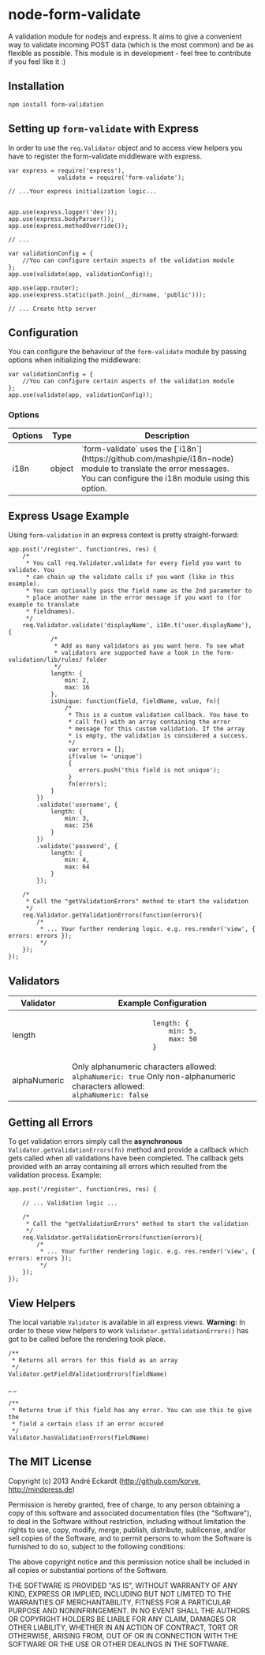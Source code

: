 # node-form-validate

A validation module for nodejs and express. It aims to give a convenient way to validate incoming POST data (which is the most common) and be as flexible as possible. This module is in development - feel free to contribute if you feel like it :)

## Installation
    npm install form-validation
    
 
## Setting up `form-validate` with Express
In order to use the `req.Validator` object and to access view helpers you have to register the form-validate middleware with express. 

    var express = require('express'),
                  validate = require('form-validate');
                  
    // ...Your express initialization logic...
    
    
    app.use(express.logger('dev'));
	app.use(express.bodyParser());
	app.use(express.methodOverride());
    
    // ...
	
	var validationConfig = {
    	//You can configure certain aspects of the validation module
	};
	app.use(validate(app, validationConfig));
        
	app.use(app.router);
	app.use(express.static(path.join(__dirname, 'public')));
    
    // ... Create http server

## Configuration
You can configure the behaviour of the `form-validate` module by passing options when initializing the middleware:

	var validationConfig = {
    	//You can configure certain aspects of the validation module
	};
	app.use(validate(app, validationConfig));
### Options

<table>
	<thead>
      <tr>
          <th>Options</th>
          <th>Type</th>
          <th>Description</th>
      </tr>
    </thead>
    <tbody>
    	<tr>
        	<td>i18n</td>
        	<td>object</td>
        	<td>`form-validate` uses the [`i18n`](https://github.com/mashpie/i18n-node) module to translate the error messages. <br>You can configure the i18n module using this option.</td>
        </tr>
    </tbody>
</table>

## Express Usage Example

Using `form-validation` in an express context is pretty straight-forward:

    app.post('/register', function(res, res) {
        /*
         * You call req.Validator.validate for every field you want to validate. You
         * can chain up the validate calls if you want (like in this example).
         * You can optionally pass the field name as the 2nd parameter to
         * place another name in the error message if you want to (for example to translate 
         * fieldnames).
         */
        req.Validator.validate('displayName', i18n.t('user.displayName'), {
                /*
                 * Add as many validators as you want here. To see what 
                 * validators are supported have a look in the form-validation/lib/rules/ folder
                 */
                length: {
                    min: 2,
                    max: 16
                },
                isUnique: function(field, fieldName, value, fn){
                    /*
                     * This is a custom validation callback. You have to
                     * call fn() with an array containing the error 
                     * message for this custom validation. If the array
                     * is empty, the validation is considered a success.
                     */
                     var errors = [];
                     if(value != 'unique')
                     {
                        errors.push('this field is not unique');
                     }
                     fn(errors); 
                }
            })
            .validate('username', {
                length: {
                    min: 3,
                    max: 256
                }
            })
            .validate('password', {
                length: {
                    min: 4,
                    max: 64
                }
            });
        
        /*
         * Call the "getValidationErrors" method to start the validation
         */
        req.Validator.getValidationErrors(function(errors){
            /*
             * ... Your further rendering logic. e.g. res.render('view', { errors: errors });
             */
        });
    });    

## Validators

<table>
    <thead>
      <tr>
          <th>Validator</th>
          <th>Example Configuration</th>
      </tr>
    </thead>
    <tbody>
    	<tr>
        	<td>length</td>
        	<td>
                <code>
                    length: {
                        min: 5,
                        max: 50
                    }
                </code>
            </td>
        </tr>
        <tr>
        	<td>alphaNumeric</td>
        	<td>
            	Only alphanumeric characters allowed:
                <br>
                <code>alphaNumeric: true</code>
                Only non-alphanumeric characters allowed:<br>
                <code>alphaNumeric: false</code>
            </td>
        </tr>
    </tbody>
</table>

## Getting all Errors
To get validation errors simply call the **asynchronous** `Validator.getValidationErrors(fn)` method and provide a callback which gets called when all validations have been completed. The callback gets provided with an array containing all errors which resulted from the validation process.
Example:

	app.post('/register', function(res, res) {
        
        // ... Validation logic ... 
        
        /*
         * Call the "getValidationErrors" method to start the validation
         */
        req.Validator.getValidationErrors(function(errors){
            /*
             * ... Your further rendering logic. e.g. res.render('view', { errors: errors });
             */
        });
    });    

## View Helpers
The local variable `Validator` is available in all express views. **Warning:** In order to these view helpers to work `Validator.getValidationErrors()` has got to be called before the rendering took place.

	/**
     * Returns all errors for this field as an array
     */
    Validator.getFieldValidationErrors(fieldName)

_ _
	
    /**
     * Returns true if this field has any error. You can use this to give the
     * field a certain class if an error occured
     */
    Validator.hasValidationErrors(fieldName)

## The MIT License

Copyright (c) 2013 André Eckardt (http://github.com/korve, http://mindpress.de)

Permission is hereby granted, free of charge, to any person obtaining a copy
of this software and associated documentation files (the "Software"), to deal
in the Software without restriction, including without limitation the rights
to use, copy, modify, merge, publish, distribute, sublicense, and/or sell
copies of the Software, and to permit persons to whom the Software is
furnished to do so, subject to the following conditions:

The above copyright notice and this permission notice shall be included in
all copies or substantial portions of the Software.

THE SOFTWARE IS PROVIDED "AS IS", WITHOUT WARRANTY OF ANY KIND, EXPRESS OR
IMPLIED, INCLUDING BUT NOT LIMITED TO THE WARRANTIES OF MERCHANTABILITY,
FITNESS FOR A PARTICULAR PURPOSE AND NONINFRINGEMENT. IN NO EVENT SHALL THE
AUTHORS OR COPYRIGHT HOLDERS BE LIABLE FOR ANY CLAIM, DAMAGES OR OTHER
LIABILITY, WHETHER IN AN ACTION OF CONTRACT, TORT OR OTHERWISE, ARISING FROM,
OUT OF OR IN CONNECTION WITH THE SOFTWARE OR THE USE OR OTHER DEALINGS IN
THE SOFTWARE.